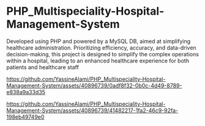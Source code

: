 # PHP_Multispeciality-Hospital-Management-System
Developed using PHP and powered by a MySQL DB, aimed at simplifying healthcare administration. Prioritizing efficiency, accuracy, and data-driven decision-making, this project is designed to simplify the complex operations within a hospital, leading to an enhanced healthcare experience for both patients and healthcare staff


https://github.com/YassineAlami/PHP_Multispeciality-Hospital-Management-System/assets/40896739/0adf8f32-0b0c-4d49-8789-e838a9a33d35





https://github.com/YassineAlami/PHP_Multispeciality-Hospital-Management-System/assets/40896739/41482217-1fa2-46c9-92fa-198eb49749e0

